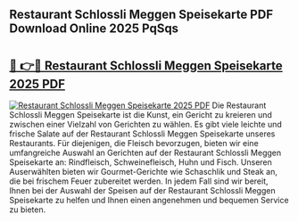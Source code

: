 ## Restaurant Schlossli Meggen Speisekarte PDF Download Online 2025 PqSqs

# <h2><a href="http://gc8etnj.nevu.top/?p=Restaurant+Schlossli+Meggen+Speisekarte">🔗 👉🔴 Restaurant Schlossli Meggen Speisekarte 2025 PDF</a></h2>

[![Restaurant Schlossli Meggen Speisekarte 2025 PDF](https://i.imgur.com/dBaPXMq.png)](http://gc8etnj.nevu.top/?p=Restaurant+Schlossli+Meggen+Speisekarte)
Die Restaurant Schlossli Meggen Speisekarte ist die Kunst, ein Gericht zu kreieren und zwischen einer Vielzahl von Gerichten zu wählen. Es gibt viele leichte und frische Salate auf der Restaurant Schlossli Meggen Speisekarte unseres Restaurants. Für diejenigen, die Fleisch bevorzugen, bieten wir eine umfangreiche Auswahl an Gerichten auf der Restaurant Schlossli Meggen Speisekarte an: Rindfleisch, Schweinefleisch, Huhn und Fisch. Unseren Auserwählten bieten wir Gourmet-Gerichte wie Schaschlik und Steak an, die bei frischem Feuer zubereitet werden. In jedem Fall sind wir bereit, Ihnen bei der Auswahl der Speisen auf der Restaurant Schlossli Meggen Speisekarte zu helfen und Ihnen einen angenehmen und bequemen Service zu bieten.
